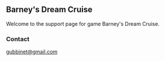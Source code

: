 ## Barney's Dream Cruise

Welcome to the support page for game Barney's Dream Cruise.

### Contact

[gubbinet@gmail.com](gubbinet@gmail.com)
